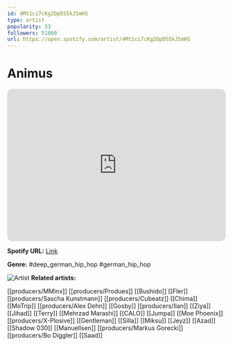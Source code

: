 ```yaml
---
id: 4Mt1ci7cKg2DpDS5kJ5mHS
type: artist
popularity: 53
followers: 51060
url: https://open.spotify.com/artist/4Mt1ci7cKg2DpDS5kJ5mHS
---
```

# Animus

<iframe style="border-radius:12px" src="https://open.spotify.com/embed/artist/4Mt1ci7cKg2DpDS5kJ5mHS" width="100%" height="352" frameBorder="0" allowfullscreen="" allow="autoplay; clipboard-write; encrypted-media; fullscreen; picture-in-picture" loading="lazy"></iframe>

**Spotify URL:** [Link](https://open.spotify.com/artist/4Mt1ci7cKg2DpDS5kJ5mHS)

**Genre:**  #deep_german_hip_hop #german_hip_hop

![Artist](https://i.scdn.co/image/ab6761610000e5eb5fa2d3722fb63a6b6bcebd67)
**Related artists:**

[[producers/MMinx]]
[[producers/Produes]]
[[Bushido]]
[[Fler]]
[[producers/Sascha Kunstmann]]
[[producers/Cubeatz]]
[[Chima]]
[[MoTrip]]
[[producers/Alex Dehn]]
[[Gosby]]
[[producers/Ilan]]
[[Ziya]]
[[Jihad]]
[[Terry]]
[[Mehrzad Marashi]]
[[CALO]]
[[Jumpa]]
[[Moe Phoenix]]
[[producers/X-Plosive]]
[[Gentleman]]
[[Silla]]
[[Miksu]]
[[Jeyz]]
[[Azad]]
[[Shadow 030]]
[[Manuellsen]]
[[producers/Markus Gorecki]]
[[producers/Bo Diggler]]
[[Saad]]
